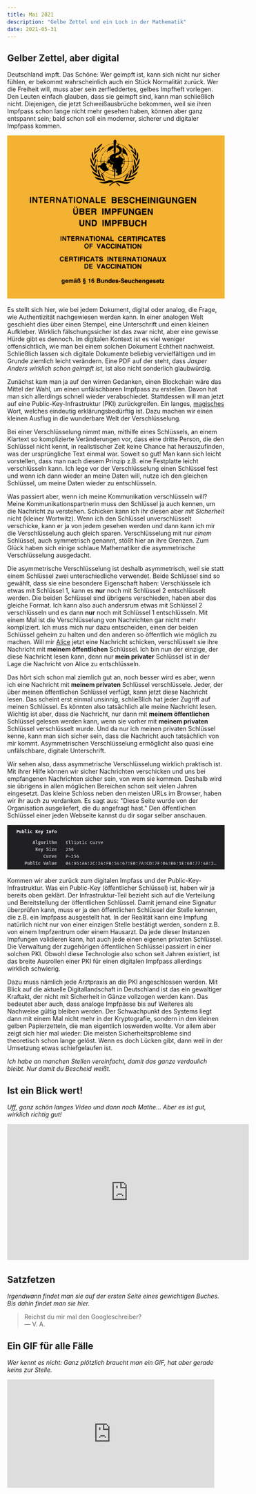 ```yaml
---
title: Mai 2021
description: "Gelbe Zettel und ein Loch in der Mathematik"
date: 2021-05-31
---
```


## Gelber Zettel, aber digital

Deutschland impft. Das Schöne: Wer geimpft ist, kann sich nicht nur sicher fühlen, er bekommt wahrscheinlich auch ein Stück Normalität zurück. Wer die Freiheit will, muss aber sein zerfleddertes, gelbes Impfheft vorlegen. Den Leuten einfach glauben, dass sie geimpft sind, kann man schließlich nicht. Diejenigen, die jetzt Schweißausbrüche bekommen, weil sie ihren Impfpass schon lange nicht mehr gesehen haben, können aber ganz entspannt sein; bald schon soll ein moderner, sicherer und digitaler Impfpass kommen.

![1.png](1.png)

Es stellt sich hier, wie bei jedem Dokument, digital oder analog, die Frage, wie Authentizität nachgewiesen werden kann. In einer analogen Welt geschieht dies über einen Stempel, eine Unterschrift und einen kleinen Aufkleber. Wirklich fälschungssicher ist das zwar nicht, aber eine gewisse Hürde gibt es dennoch. Im digitalen Kontext ist es viel weniger offensichtlich, wie man bei einem solchen Dokument Echtheit nachweist. Schließlich lassen sich digitale Dokumente beliebig vervielfältigen und im Grunde ziemlich leicht verändern. Eine PDF auf der steht, dass _Jasper Anders wirklich schon geimpft ist_, ist also nicht sonderlich glaubwürdig.

Zunächst kam man ja auf den wirren Gedanken, einen Blockchain wäre das Mittel der Wahl, um einen unfälschbaren Impfpass zu erstellen. Davon hat man sich allerdings schnell wieder verabschiedet. Stattdessen will man jetzt auf eine Public-Key-Infrastruktur (PKI) zurückgreifen. Ein langes, [magisches](https://www.jasperanders.xyz/2021/04/) Wort, welches eindeutig erklärungsbedürftig ist. Dazu machen wir einen kleinen Ausflug in die wunderbare Welt der Verschlüsselung.

Bei einer Verschlüsselung nimmt man, mithilfe eines Schlüssels, an einem Klartext so komplizierte Veränderungen vor, dass eine dritte Person, die den Schlüssel nicht kennt, in realistischer Zeit keine Chance hat herauszufinden, was der ursprüngliche Text einmal war. Soweit so gut! Man kann sich leicht vorstellen, dass man nach diesem Prinzip z.B. eine Festplatte leicht verschlüsseln kann. Ich lege vor der Verschlüsselung einen Schlüssel fest und wenn ich dann wieder an meine Daten will, nutze ich den gleichen Schlüssel, um meine Daten wieder zu entschlüsseln.

Was passiert aber, wenn ich meine Kommunikation verschlüsseln will? Meine Kommunikationspartnerin muss den Schlüssel ja auch kennen, um die Nachricht zu verstehen. Schicken kann ich ihr diesen aber _mit Sicherheit_ nicht (kleiner Wortwitz). Wenn ich den Schlüssel unverschlüsselt verschicke, kann er ja von jedem gesehen werden und dann kann ich mir die Verschlüsselung auch gleich sparen. Verschlüsselung mit nur *einem* Schlüssel, auch symmetrisch genannt, stößt hier an ihre Grenzen. Zum Glück haben sich einige schlaue Mathematiker die asymmetrische Verschlüsselung ausgedacht.

Die asymmetrische Verschlüsselung ist deshalb asymmetrisch, weil sie statt einem Schlüssel zwei unterschiedliche verwendet. Beide Schlüssel sind so gewählt, dass sie eine besondere Eigenschaft haben: Verschlüssele ich etwas mit Schlüssel 1, kann es **nur** noch mit Schlüssel 2 entschlüsselt werden. Die beiden Schlüssel sind übrigens verschieden, haben aber das gleiche Format. Ich kann also auch andersrum etwas mit Schlüssel 2 verschlüsseln und es dann **nur** noch mit Schlüssel 1 entschlüsseln. Mit einem Mal ist die Verschlüsselung von Nachrichten gar nicht mehr kompliziert. Ich muss mich nur dazu entscheiden, einen der beiden Schlüssel geheim zu halten und den anderen so öffentlich wie möglich zu machen. Will mir [Alice](https://en.wikipedia.org/wiki/Alice_and_Bob) jetzt eine Nachricht schicken, verschlüsselt sie ihre Nachricht mit **meinem öffentlichen** Schlüssel. Ich bin nun der einzige, der diese Nachricht lesen kann, denn nur **mein privater** Schlüssel ist in der Lage die Nachricht von Alice zu entschlüsseln.

Das hört sich schon mal ziemlich gut an, noch besser wird es aber, wenn ich eine Nachricht mit **meinem privaten** Schlüssel verschlüssele. Jeder, der über meinen öffentlichen Schlüssel verfügt, kann jetzt diese Nachricht lesen. Das scheint erst einmal unsinnig, schließlich hat jeder Zugriff auf meinen Schlüssel. Es könnten also tatsächlich alle meine Nachricht lesen. Wichtig ist aber, dass die Nachricht, nur dann mit **meinem öffentlichen** Schlüssel gelesen werden kann, wenn sie vorher mit **meinem privaten** Schlüssel verschlüsselt wurde. Und da nur ich meinen privaten Schlüssel kenne, kann man sich sicher sein, dass die Nachricht auch tatsächlich von mir kommt. Asymmetrischen Verschlüsselung ermöglicht also quasi eine unfälschbare, digitale Unterschrift.

Wir sehen also, dass asymmetrische Verschlüsselung wirklich praktisch ist. Mit ihrer Hilfe können wir sicher Nachrichten verschicken und uns bei empfangenen Nachrichten sicher sein, von wem sie kommen. Deshalb wird sie übrigens in allen möglichen Bereichen schon seit vielen Jahren eingesetzt. Das kleine Schloss neben den meisten URLs im Browser, haben wir ihr auch zu verdanken. Es sagt aus: "Diese Seite wurde von der Organisation ausgeliefert, die du angefragt hast." Den öffentlichen Schlüssel einer jeden Webseite kannst du dir sogar selber anschauen.

![2.png](2.png)

Kommen wir aber zurück zum digitalen Impfass und der Public-Key-Infrastruktur. Was ein Public-Key (öffentlicher Schlüssel) ist, haben wir ja bereits oben geklärt. Der Infrastruktur-Teil bezieht sich auf die Verteilung und Bereitstellung der öffentlichen Schlüssel. Damit jemand eine Signatur überprüfen kann, muss er ja den öffentlichen Schlüssel der Stelle kennen, die z.B. ein Impfpass ausgestellt hat. In der Realität kann eine Impfung natürlich nicht nur von einer einzigen Stelle bestätigt werden, sondern z.B. von einem Impfzentrum oder einem Hausarzt. Da jede dieser Instanzen Impfungen validieren kann, hat auch jede einen eigenen privaten Schlüssel. Die Verwaltung der zugehörigen öffentlichen Schlüssel passiert in einer solchen PKI. Obwohl diese Technologie also schon seit Jahren existiert, ist das breite Ausrollen einer PKI für einen digitalen Impfpass allerdings wirklich schwierig.

Dazu muss nämlich jede Arztpraxis an die PKI angeschlossen werden. Mit Blick auf die aktuelle Digitallandschaft in Deutschland ist das ein gewaltiger Kraftakt, der nicht mit Sicherheit in Gänze vollzogen werden kann. Das bedeutet aber auch, dass analoge Impfpässe bis auf Weiteres als Nachweise gültig bleiben werden. Der Schwachpunkt des Systems liegt dann mit einem Mal nicht mehr in der Kryptografie, sondern in den kleinen gelben Papierzetteln, die man eigentlich loswerden wollte. Vor allem aber zeigt sich hier mal wieder: Die meisten Sicherheitsprobleme sind theoretisch schon lange gelöst. Wenn es doch Lücken gibt, dann weil in der Umsetzung etwas schiefgelaufen ist.

_Ich habe an manchen Stellen vereinfacht, damit das ganze verdaulich bleibt. Nur damit du Bescheid weißt._

## Ist ein Blick wert!

_Uff, ganz schön langes Video und dann noch Mathe… Aber es ist gut, wirklich richtig gut!_

<iframe width="560" height="315" src="https://www.youtube-nocookie.com/embed/HeQX2HjkcNo" title="YouTube video player" frameborder="0" allow="accelerometer; autoplay; clipboard-write; encrypted-media; gyroscope; picture-in-picture" allowfullscreen></iframe>

## Satzfetzen

_Irgendwann findet man sie auf der ersten Seite eines gewichtigen Buches. Bis dahin findet man sie hier._

> Reichst du mir mal den Googleschreiber?  
> — V. A.

## Ein GIF für alle Fälle

_Wer kennt es nicht: Ganz plötzlich braucht man ein GIF, hat aber gerade keins zur Stelle._

<iframe src="https://giphy.com/embed/yy1RLVzuSAiFa" width="480" height="251" frameBorder="0" class="giphy-embed" allowFullScreen></iframe>
